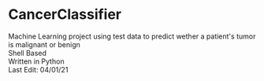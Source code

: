 # CancerClassifier
Machine Learning project using test data to predict wether a patient's tumor is malignant or benign  
Shell Based  
Written in Python  
Last Edit: 04/01/21
